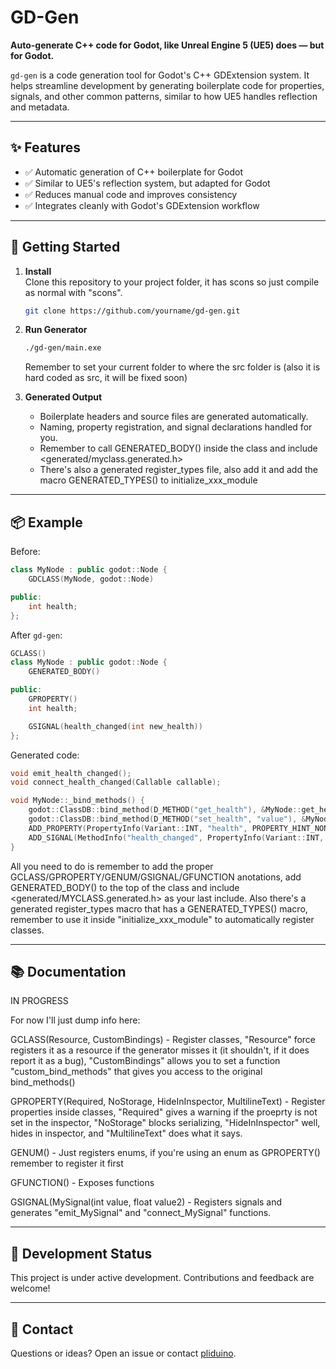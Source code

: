 # GD-Gen

**Auto-generate C++ code for Godot, like Unreal Engine 5 (UE5) does — but for Godot.**

`gd-gen` is a code generation tool for Godot's C++ GDExtension system. It helps streamline development by generating boilerplate code for properties, signals, and other common patterns, similar to how UE5 handles reflection and metadata.

---

## ✨ Features

- ✅ Automatic generation of C++ boilerplate for Godot
- ✅ Similar to UE5's reflection system, but adapted for Godot
- ✅ Reduces manual code and improves consistency
- ✅ Integrates cleanly with Godot's GDExtension workflow

---

## 🚀 Getting Started

1. **Install**  
   Clone this repository to your project folder, it has scons so just compile as normal with "scons".

   ```bash
   git clone https://github.com/yourname/gd-gen.git
   ```

2. **Run Generator**
   ```bash
   ./gd-gen/main.exe
   ```

   Remember to set your current folder to where the src folder is (also it is hard coded as src, it will be fixed soon)

3. **Generated Output**
   - Boilerplate headers and source files are generated automatically.
   - Naming, property registration, and signal declarations handled for you.
   - Remember to call GENERATED_BODY() inside the class and include <generated/myclass.generated.h>
   - There's also a generated register_types file, also add it and add the macro GENERATED_TYPES() to initialize_xxx_module

---

## 📦 Example

Before:

```cpp
class MyNode : public godot::Node {
    GDCLASS(MyNode, godot::Node)

public:
    int health;
};
```

After `gd-gen`:

```cpp
GCLASS()
class MyNode : public godot::Node {
    GENERATED_BODY()

public:
    GPROPERTY()
    int health;

    GSIGNAL(health_changed(int new_health))
};
```

Generated code:

```cpp
void emit_health_changed();
void connect_health_changed(Callable callable);

void MyNode::_bind_methods() {
    godot::ClassDB::bind_method(D_METHOD("get_health"), &MyNode::get_health);
    godot::ClassDB::bind_method(D_METHOD("set_health", "value"), &MyNode::set_health);
    ADD_PROPERTY(PropertyInfo(Variant::INT, "health", PROPERTY_HINT_NONE, "", PROPERTY_USAGE_DEFAULT), "set_health", "get_health");
    ADD_SIGNAL(MethodInfo("health_changed", PropertyInfo(Variant::INT, "new_health")));
}
```

All you need to do is remember to add the proper GCLASS/GPROPERTY/GENUM/GSIGNAL/GFUNCTION anotations, add GENERATED_BODY() to the top of the class and include <generated/MYCLASS.generated.h> as your last include. Also there's a generated register_types macro that has a GENERATED_TYPES() macro, remember to use it inside "initialize_xxx_module" to automatically register classes.

---

## 📚 Documentation

IN PROGRESS

For now I'll just dump info here:

GCLASS(Resource, CustomBindings) - Register classes, "Resource" force registers it as a resource if the generator misses it (it shouldn't, if it does report it as a bug), "CustomBindings" allows you to set a function "custom_bind_methods" that gives you access to the original bind_methods()

GPROPERTY(Required, NoStorage, HideInInspector, MultilineText) - Register properties inside classes, "Required" gives a warning if the proeprty is not set in the inspector, "NoStorage" blocks serializing, "HideInInspector" well, hides in inspector, and "MultilineText" does what it says.

GENUM() - Just registers enums, if you're using an enum as GPROPERTY() remember to register it first

GFUNCTION() - Exposes functions

GSIGNAL(MySignal(int value, float value2) - Registers signals and generates "emit_MySignal" and "connect_MySignal" functions.

---

## 🧪 Development Status

This project is under active development. Contributions and feedback are welcome!

---

## 💬 Contact

Questions or ideas? Open an issue or contact [pliduino](https://github.com/pliduino).
